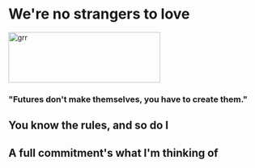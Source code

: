 <DOCTYPE html>
<html>

<head>
  <h1>We're no strangers to love</h1>
</head>
  
<img src="https://wallpaperaccess.com/full/2329699.png" alt="grr" width="300" height="100" class="center">
<h3>"Futures don't make themselves, you have to create them."</h3>

<body>
  <h2>You know the rules, and so do I</h2>
  <h2>A full commitment's what I'm thinking of</h2>
</body>

</html>
